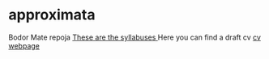 # approximata
Bodor Mate repoja
[These are the syllabuses ](https://github.com/approximata/velox-syllabus.git)
Here you can find a draft cv
[cv webpage](https://github.com/approximata/approximata.github.io.git)
